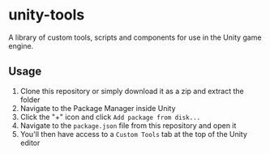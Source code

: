 # unity-tools

A library of custom tools, scripts and components for use in the Unity game engine.

## Usage

1. Clone this repository or simply download it as a zip and extract the folder
1. Navigate to the Package Manager inside Unity
1. Click the "+" icon and click `Add package from disk...`
1. Navigate to the `package.json` file from this repository and open it
1. You'll then have access to a `Custom Tools` tab at the top of the Unity editor
